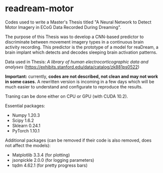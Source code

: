 # readream-motor

Codes used to write a Master's Thesis titled "A Neural Network to Detect Motor Imagery in ECoG Data Recorded During Dreaming".

The purpose of this Thesis was to develop a CNN-based predictor to discriminate between movement imagery types in a continuous brain activity recording. This predictor is the prototype of a model for reaDream, a brain implant which detects and decodes sleeping brain activation patterns.

Data used in Thesis: _A library of human electrocorticographic data and analyses_ (https://exhibits.stanford.edu/data/catalog/zk881ps0522)

**Important:** currently, **codes are not described, not clean and may not work in some cases.** A rewritten version is incoming in a few days which will be much easier to understand and configurate to reproduce the results.

Traning can be done either on CPU or GPU (with CUDA 10.2).

Essential packages:
* Numpy 1.20.3
* Scipy 1.6.2
* Sklearn 0.24.1
* PyTorch 1.10.1

Additional packages (can be removed if their code is also removed, does not affect the models):

* Matplotlib 3.3.4 (for plotting)
* jsonpickle 2.0.0 (for logging parameters)
* tqdm 4.62.1 (for pretty progress bars)
